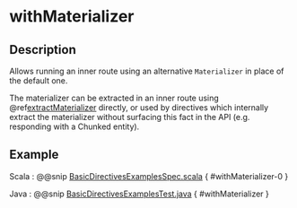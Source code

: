# withMaterializer

## Description

Allows running an inner route using an alternative `Materializer` in place of the default one.

The materializer can be extracted in an inner route using @ref[extractMaterializer](extractMaterializer.md) directly,
or used by directives which internally extract the materializer without surfacing this fact in the API
(e.g. responding with a Chunked entity).

## Example

Scala
:  @@snip [BasicDirectivesExamplesSpec.scala]($test$/scala/docs/http/scaladsl/server/directives/BasicDirectivesExamplesSpec.scala) { #withMaterializer-0 }

Java
:  @@snip [BasicDirectivesExamplesTest.java]($test$/java/docs/http/javadsl/server/directives/BasicDirectivesExamplesTest.java) { #withMaterializer }
